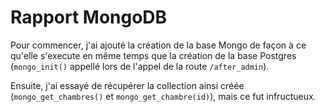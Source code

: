 # Rapport MongoDB

Pour commencer, j'ai ajouté la création de la base Mongo de façon à ce qu'elle
s'execute en même temps que la création de la base Postgres (`mongo_init()`
appellé lors de l'appel de la route `/after_admin`).

Ensuite, j'ai essayé de récupérer la collection ainsi créée
(`mongo_get_chambres()` et `mongo_get_chambre(id)`), mais ce fut infructueux.
